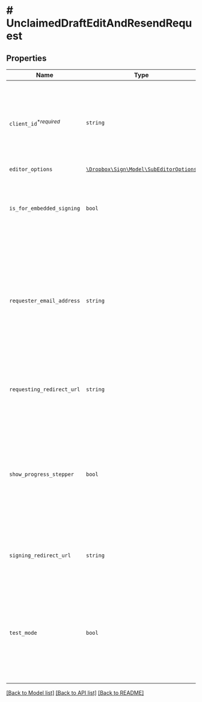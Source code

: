 # # UnclaimedDraftEditAndResendRequest



## Properties

Name | Type | Description | Notes
------------ | ------------- | ------------- | -------------
| `client_id`<sup>*_required_</sup> | ```string``` |  Client id of the app used to create the draft. Used to apply the branding and callback url defined for the app.  |  |
| `editor_options` | [```\Dropbox\Sign\Model\SubEditorOptions```](SubEditorOptions.md) |    |  |
| `is_for_embedded_signing` | ```bool``` |  The request created from this draft will also be signable in embedded mode if set to `true`.  |  |
| `requester_email_address` | ```string``` |  The email address of the user that should be designated as the requester of this draft. If not set, original requester&#39;s email address will be used.  |  |
| `requesting_redirect_url` | ```string``` |  The URL you want signers redirected to after they successfully request a signature.  |  |
| `show_progress_stepper` | ```bool``` |  When only one step remains in the signature request process and this parameter is set to `false` then the progress stepper will be hidden.  |  [default to true] |
| `signing_redirect_url` | ```string``` |  The URL you want signers redirected to after they successfully sign.  |  |
| `test_mode` | ```bool``` |  Whether this is a test, the signature request created from this draft will not be legally binding if set to `true`. Defaults to `false`.  |  [default to false] |

[[Back to Model list]](../../README.md#models) [[Back to API list]](../../README.md#endpoints) [[Back to README]](../../README.md)
